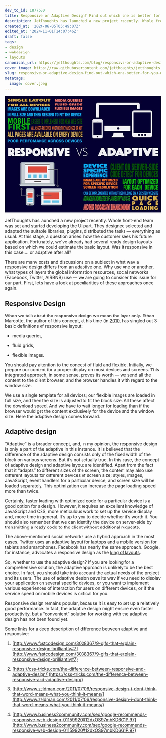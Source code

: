 ```yaml
---
dev_to_id: 1877550
title: Responsive or Adaptive Design? Find out which one is better for you
description: JetThoughts has launched a new project recently. Whole front-end team was set and started...
created_at: '2024-06-05T05:49:07Z'
edited_at: '2024-11-01T14:07:46Z'
draft: false
tags:
- design
- webdesign
- layouts
canonical_url: https://jetthoughts.com/blog/responsive-or-adaptive-design-find-out-which-one-better-for-you-webdesign/
cover_image: https://raw.githubusercontent.com/jetthoughts/jetthoughts.github.io/master/content/blog/responsive-or-adaptive-design-find-out-which-one-better-for-you-webdesign/cover.jpeg
slug: responsive-or-adaptive-design-find-out-which-one-better-for-you-webdesign
metatags:
  image: cover.jpeg
---
```

![](file_0.jpeg)

JetThoughts has launched a new project recently. Whole front-end team was set and started developing the UI part. They designed selected and adapted the suitable libraries, plugins, distributed the tasks — everything as usual. At this stage, a question arises: how the customer sees his future application. Fortunately, we’ve already had several ready design layouts based on which we could estimate the basic layout. Was it responsive in this case…. or adaptive after all?

There are many posts and discussions on a subject in what way a responsive design differs from an adaptive one. Why use one or another, what types of layers the global information resources, social networks (Facebook, Twitter, AIRBNB) use — we are going to consider this issue for our part. First, let’s have a look at peculiarities of these approaches once again.

## Responsive Design

When we talk about the responsive design we mean the layer only. Ethan Marcotte, the author of this concept, at his time (in [2010](http://alistapart.com/article/responsive-web-design), has singled out 3 basic definitions of responsive layout:

* media queries,

* fluid grids,

* flexible images.

You should pay attention to the concept of fluid and flexible. Initially, we prepare our content for a proper display on most devices and screens. This integrated approach, in some sense, proves its worth — we send all the content to the client browser, and the browser handles it with regard to the window size.

We use a single template for all devices; our flexible images are loaded in full size, and then the size is adjusted to fit the block size. All these affect the download speed. And we have to wait longer for loading than if the browser would get the content exclusively for the device and the window size. Here the adaptive design comes forward.

## Adaptive design

“Adaptive” is a broader concept, and, in my opinion, the responsive design is only a part of the adaptive in this instance. It is believed that the difference of the adaptive design consists only of the fixed width of the block on various screens. But it’s not actually true. In this case, the concept of adaptive design and adaptive layout are identified. Apart from the fact that it “adapts” to different sizes of the screen, the content may also use different layouts for different devices of screen size; styles, images, JavaScript, event handlers for a particular device, and screen size will be loaded separately. This optimization can increase the page loading speed more than twice.

Certainly, faster loading with optimized code for a particular device is a good option for a design. However, it requires an excellent knowledge of JavaScript and CSS, more meticulous work to set up the service display and, more time in general. It’s up to you to decide whether it’s worth it. You should also remember that we can identify the device on server-side by transmitting a ready code to the client without additional requests.

The above-mentioned social networks use a hybrid approach in the most cases. Twitter uses an adaptive layout for laptops and a mobile version for tablets and smartphones. Facebook has nearly the same approach. Google, for instance, advocates a responsive design as the [king of layouts](http://www.socialmediatoday.com/technology-data/2015-02-18/why-google-recommends-responsive-web-design).

So, whether to use the adaptive design? If you are looking for a comprehensive solution, the adaptive approach is unlikely to be the best choice. In fact, you should take into account the actual needs of the project and its users. The use of adaptive design pays its way if you need to display your application on several specific devices, or you want to implement various experiences of interaction for users on different devices, or if the service speed on mobile devices is critical for you.

Responsive design remains popular, because it is easy to set up a relatively good performance. In fact, the adaptive design might ensure even faster productivity, but a “convenient” solution for working with the adaptive design has not been found yet.

Some links for a deep description of difference between adaptive and responsive:

 1. [http://www.fastcodesign.com/3038367/9-gifs-that-explain-responsive-design-brilliantly#7](http://www.fastcodesign.com/3038367/9-gifs-that-explain-responsive-design-brilliantly#7)

 2. [https://css-tricks.com/the-difference-between-responsive-and-adaptive-design/](https://css-tricks.com/the-difference-between-responsive-and-adaptive-design/)

 3. [http://www.zeldman.com/2011/07/06/responsive-design-i-dont-think-that-word-means-what-you-think-it-means/](http://www.zeldman.com/2011/07/06/responsive-design-i-dont-think-that-word-means-what-you-think-it-means/)

 4. [http://www.business2community.com/seo/google-recommends-responsive-web-design-01159920#12dxOS97mbKD6G1P.97](http://www.business2community.com/seo/google-recommends-responsive-web-design-01159920#12dxOS97mbKD6G1P.97)
